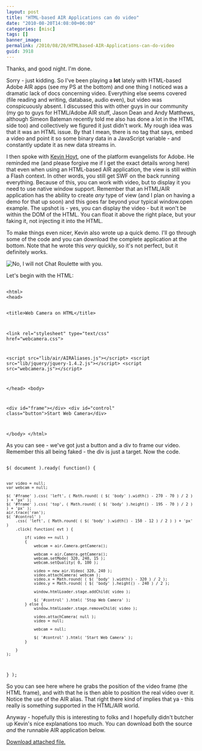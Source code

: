 ```yaml
---
layout: post
title: "HTML-based AIR Applications can do video"
date: "2010-08-20T14:08:00+06:00"
categories: [misc]
tags: []
banner_image: 
permalink: /2010/08/20/HTMLbased-AIR-Applications-can-do-video
guid: 3918
---
```


Thanks, and good night. I'm done.
<p>
Sorry - just kidding. So I've been playing a <b>lot</b> lately with HTML-based Adobe AIR apps (see my PS at the bottom) and one thing I noticed was a dramatic lack of docs concerning video. Everything else seems covered (file reading and writing, database, audio even), but video was conspicuously absent. I discussed this with other guys in our community (my go to guys for HTML/Adobe AIR stuff, Jason Dean and Andy Matthews, although Simeon Bateman recently told me also has done a lot in the HTML side too) and collectively we figured it just didn't work. My rough idea was that it was an HTML issue. By that I mean, there is no tag that says, embed a video and point it so some binary data in a JavaScript variable - and constantly update it as new data streams in.
<p>
<!--more-->
I then spoke with <a href="http://blog.kevinhoyt.org/">Kevin Hoyt</a>, one of the platform evangelists for Adobe. He reminded me (and please forgive me if I get the exact details wrong here) that even when using an HTML-based AIR application, the view is still within a Flash context. In other words, you still get SWF on the back running everything. Because of this, you can work with video, but to display it you need to use native window support. Remember that an HTML/AIR application has the ability to create <i>any</i> type of view (and I plan on having a demo for that up soon) and this goes far beyond your typical window.open example. The upshot is - yes, you can display the video - but it won't be within the DOM of the HTML. You can float it above the right place, but your faking it, not injecting it into the HTML.
 
<p>
To make things even nicer, Kevin also wrote up a quick demo. I'll go through some of the code and you can download the complete application at the bottom. Note that he wrote this <i>very</i> quickly, so it's not perfect, but it definitely works.
<p>

<img src="https://static.raymondcamden.com/images/Capture13.PNG" title="No, I will not Chat Roulette with you." />

<p>

Let's begin with the HTML:

<p>

<code>
&lt;html&gt;
&lt;head&gt;

&lt;title&gt;Web Camera on HTML&lt;/title&gt;

&lt;link rel="stylesheet" type="text/css" href="webcamera.css"&gt;

&lt;script src="lib/air/AIRAliases.js"&gt;&lt;/script&gt;
&lt;script src="lib/jquery/jquery-1.4.2.js"&gt;&lt;/script&gt;
&lt;script src="webcamera.js"&gt;&lt;/script&gt;

&lt;/head&gt;
&lt;body&gt;

&lt;div id="frame"&gt;&lt;/div&gt;
&lt;div id="control" class="button"&gt;Start Web Camera&lt;/div&gt;

&lt;/body&gt;
&lt;/html&gt;
</code>

<p>

As you can see - we've got just a button and a div to frame our video. Remember this all being faked - the div is just a target. Now the code.

<p>

<code>
$( document ).ready( function() {
	
	var video = null;
	var webcam = null;
	
	$( '#frame' ).css( 'left', ( Math.round( ( $( 'body' ).width() - 270 - 70 ) / 2 ) ) + 'px' );	
	$( '#frame' ).css( 'top', ( Math.round( ( $( 'body' ).height() - 195 - 70 ) / 2 ) ) + 'px' );
	air.trace('ran');
	$( '#control' )
		.css( 'left', ( Math.round( ( $( 'body' ).width() - 150 - 12 ) / 2 ) ) + 'px' )
		.click( function( evt ) {
			
			if( video == null )
			{
				webcam = air.Camera.getCamera();
			
				webcam = air.Camera.getCamera();
				webcam.setMode( 320, 240, 15 );
				webcam.setQuality( 0, 100 );
			
				video = new air.Video( 320, 240 );
				video.attachCamera( webcam );
				video.x = Math.round( ( $( 'body' ).width() - 320 ) / 2 );
				video.y = Math.round( ( $( 'body' ).height() - 240 ) / 2 );	
				
				window.htmlLoader.stage.addChild( video );
				
				$( '#control' ).html( 'Stop Web Camera' );					
			} else {
				window.htmlLoader.stage.removeChild( video );
		
				video.attachCamera( null );		
				video = null;
				
				webcam = null;	
							
				$( '#control' ).html( 'Start Web Camera' );							
			}
				
		} 
	);
	
} );
</code>

<p>

So you can see here where he grabs the position of the video frame (the HTML frame), and with that he is then able to position the real video over it. Notice the use of the AIR alias. That right there kind of implies that ya - this really is something supported in the HTML/AIR world. 

<p>

Anyway - hopefully this is interesting to folks and I hopefully didn't butcher up Kevin's nice explanations too much. You can download both the source <i>and</i> the runnable AIR application below.<p><a href='enclosures/C{% raw %}%3A%{% endraw %}5Chosts{% raw %}%5C2009%{% endraw %}2Ecoldfusionjedi{% raw %}%2Ecom%{% endraw %}5Cenclosures{% raw %}%2FWebCam%{% endraw %}2Ezip'>Download attached file.</a></p>